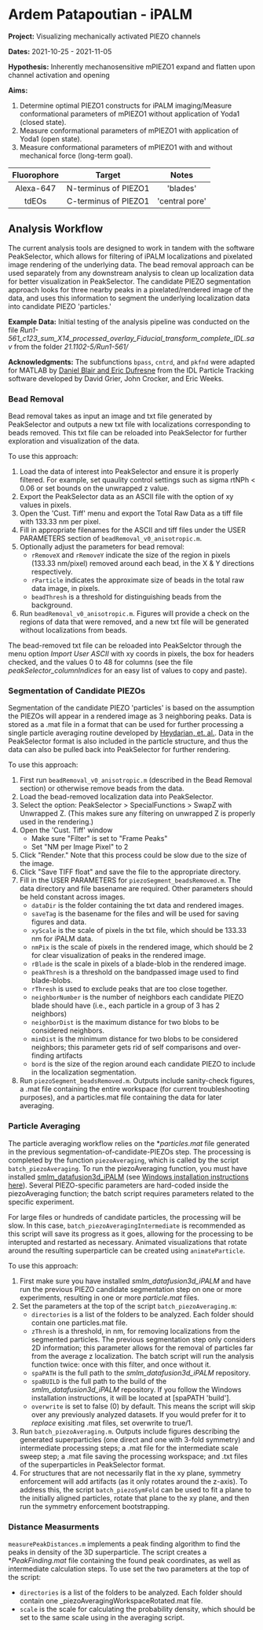 # Ardem Patapoutian -  iPALM

**Project:** Visualizing mechanically activated PIEZO channels

**Dates:** 2021-10-25 - 2021-11-05

**Hypothesis:** Inherently mechanosensitive mPIEZO1 expand and flatten upon channel activation and opening

**Aims:**
1. Determine optimal PIEZO1 constructs for iPALM imaging/Measure conformational parameters of mPIEZO1 without application of Yoda1 (closed	state).
2. Measure conformational parameters of mPIEZO1 with application of Yoda1 (open state).
3. Measure conformational parameters of mPIEZO1 with and without mechanical force (long-term goal).	

| Fluorophore | Target | Notes |
| :----: | :----: | :----: |
Alexa-647 | N-terminus of PIEZO1 | 'blades'
tdEOs | C-terminus of PIEZO1 | 'central pore'

## Analysis Workflow
The current analysis tools are designed to work in tandem with the software PeakSelector, which allows for filtering of iPALM localizations and pixelated image rendering of the underlying data. The bead removal approach can be used separately from any downstream analysis to clean up localization data for better visualization in PeakSelector. The candidate PIEZO segmentation approach looks for three nearby peaks in a pixelated/rendered image of the data, and uses this information to segment the underlying localization data into candidate PIEZO 'particles.'

**Example Data:** Initial testing of the analysis pipeline was conducted on the file _Run1-561_c123_sum_X14_processed_overlay_Fiducial_transform_complete_IDL.sav_ from the folder _21.1102-5/Run1-561/_

**Acknowledgments:** The subfunctions `bpass`, `cntrd`, and `pkfnd` were adapted for MATLAB by [Daniel Blair and Eric Dufresne](https://site.physics.georgetown.edu/matlab/code.html) from the IDL Particle Tracking software developed by David Grier, John Crocker, and Eric Weeks.

### Bead Removal
Bead removal takes as input an image and txt file generated by PeakSelector and outputs a new txt file with localizations corresponding to beads removed. This txt file can be reloaded into PeakSelector for further exploration and visualization of the data.

To use this approach:
1. Load the data of interest into PeakSelector and ensure it is properly filtered. For example, set quaulity control settings such as sigma rtNPh < 0.06 or set bounds on the unwrapped z value.
2. Export the PeakSelector data as an ASCII file with the option of xy values in pixels.
3. Open the 'Cust. Tiff' menu and export the Total Raw Data as a tiff file with 133.33 nm per pixel.
4. Fill in appropriate filenames for the ASCII and tiff files under the USER PARAMETERS section of `beadRemoval_v0_anisotropic.m`.
5. Optionally adjust the parameters for bead removal:
    - `rRemoveX` and `rRemoveY` indicate the size of the region in pixels (133.33 nm/pixel) removed around each bead, in the X & Y directions respectively.
    - `rParticle` indicates the approximate size of beads in the total raw data image, in pixels.
    - `beadThresh` is a threshold for distinguishing beads from the background.
6. Run `beadRemoval_v0_anisotropic.m`. Figures will provide a check on the regions of data that were removed, and a new txt file will be generated without localizations from beads.

The bead-removed txt file can be reloaded into PeakSelctor through the menu option _Import User ASCII_ with xy coords in pixels, the box for headers checked, and the values 0 to 48 for columns (see the file _peakSelector_columnIndices_ for an easy list of values to copy and paste).

### Segmentation of Candidate PIEZOs
Segmentation of the candidate PIEZO 'particles' is based on the assumption the PIEZOs will appear in a rendered image as 3 neighboring peaks. Data is stored as a .mat file in a format that can be used for further processing a single particle averaging routine developed by [Heydarian, et. al.](https://github.com/imphys/smlm_datafusion3d). Data in the PeakSelector format is also included in the particle structure, and thus the data can also be pulled back into PeakSelector for further rendering.

To use this approach:
1. First run `beadRemoval_v0_anisotropic.m` (described in the Bead Removal section) or otherwise remove beads from the data.
2. Load the bead-removed localization data into PeakSelector.
3. Select the option: PeakSelector > SpecialFunctions > SwapZ with Unwrapped Z. (This makes sure any filtering on unwrapped Z is properly used in the rendering.)
4. Open the 'Cust. Tiff' window
    - Make sure "Filter" is set to "Frame Peaks"
    - Set "NM per Image Pixel" to 2
5. Click "Render." Note that this process could be slow due to the size of the image.
6. Click "Save TIFF float" and save the file to the appropriate directory.
7. Fill in the USER PARAMETERS for `piezoSegment_beadsRemoved.m`. The data directory and file basename are required. Other parameters should be held constant across images.
    - `dataDir` is the folder containing the txt data and rendered images.
    - `saveTag` is the basename for the files and will be used for saving figures and data.
    - `xyScale` is the scale of pixels in the txt file, which should be 133.33 nm for iPALM data.
    - `nmPix` is the scale of pixels in the rendered image, which should be 2 for clear visualization of peaks in the rendered image.
    - `rBlade` is the scale in pixels of a blade-blob in the rendered image.
    - `peakThresh` is a threshold on the bandpassed image used to find blade-blobs.
    - `rThresh` is used to exclude peaks that are too close together.
    - `neighborNumber` is the number of neighbors each candidate PIEZO blade should have (i.e., each particle in a group of 3 has 2 neighbors)
    - `neighborDist` is the maximum distance for two blobs to be considered neighbors.
    - `minDist` is the minimum distance for two blobs to be considered neighbors; this parameter gets rid of self comparisons and over-finding artifacts
    - `bord` is the size of the region around each candidate PIEZO to include in the localization segmentation.
8. Run `piezoSegment_beadsRemoved.m`. Outputs include sanity-check figures, a .mat file containing the entire workspace (for current troubleshooting purposes), and a particles.mat file containing the data for later averaging.

### Particle Averaging
The particle averaging workflow relies on the *_particles.mat_ file generated in the previous segmentation-of-candidate-PIEZOs step. The processing is completed by the function `piezoAveraging`, which is called by the script `batch_piezoAveraging`. To run the piezoAveraging function, you must have installed [smlm_datafusion3d_iPALM](https://github.com/aicjanelia/smlm_datafusion3d_iPALM) (see [Windows installation instructions here](https://github.com/aicjanelia/smlm_datafusion3d_iPALM/blob/develop/local_windows_install.md)).  Several PIEZO-specific parameters are hard-coded inside the piezoAveraging function; the batch script requires parameters related to the specific experiment.

For large files or hundreds of candidate particles, the processing will be slow.  In this case, `batch_piezoAveragingIntermediate` is recommended as this script will save its progress as it goes, allowing for the processing to be interupted and restarted as necessary. Animated visualizations that rotate around the resulting superparticle can be created using `animateParticle`.

To use this approach:
1. First make sure you have installed _smlm_datafusion3d_iPALM_ and have run the previous PIEZO candidate segmentation step on one or more experiments, resulting in one or more _particle.mat_ files.
2. Set the parameters at the top of the script `batch_piezoAveraging.m`:
    - `directories` is a list of the folders to be analyzed. Each folder should contain one particles.mat file.
    - `zThresh` is a threshold, in nm, for removing localizations from the segmented particles. The previous segmentation step only considers 2D information; this parameter allows for the removal of particles far from the average z localization. The batch script will run the analysis function twice: once with this filter, and once without it.
    - `spaPATH` is the full path to the _smlm_datafusion3d_iPALM_ repository.
    - `spaBUILD` is the full path to the build of the _smlm_datafusion3d_iPALM_ repository. If you follow the Windows installation instructions, it will be located at [spaPATH 'build\'].
    - `overwrite` is set to false (0) by default. This means the script will skip over any previously analyzed datasets.  If you would prefer for it to _replace_ exisiting .mat files, set overwrite to true/1.
3. Run `batch_piezoAveraging.m`. Outputs include figures describing the generated superparticles (one direct and one with 3-fold symmetry) and intermediate processing steps; a .mat file for the intermediate scale sweep step; a .mat file saving the processing workspace; and .txt files of the superparticles in PeakSelector format.
4. For structures that are not necessarily flat in the xy plane, symmetry enforcement will add artifacts (as it only rotates around the z-axis). To address this, the script `batch_piezoSymFold` can be used to fit a plane to the initially aligned particles, rotate that plane to the xy plane, and then run the symmetry enforcement bootstrapping.

### Distance Measurments
`measurePeakDistances.m` implements a peak finding algorithm to find the peaks in density of the 3D superparticle. The script creates a *_PeakFinding.mat_ file containing the found peak coordinates, as well as intermediate calculation steps.  To use set the two parameters at the top of the script:
- `directories` is a list of the folders to be analyzed. Each folder should contain one _piezoAveragingWorkspaceRotated.mat file.
- `scale` is the scale for calculating the probability density, which should be set to the same scale using in the averaging script.
